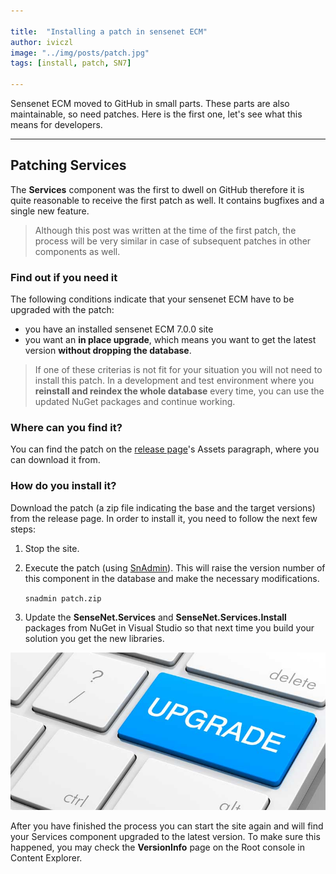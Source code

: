 ```yaml
---

title:  "Installing a patch in sensenet ECM"
author: iviczl
image: "../img/posts/patch.jpg"
tags: [install, patch, SN7]

---
```


Sensenet ECM moved to GitHub in small parts. These parts are also maintainable, so need patches. Here is the first one, let's see what this means for developers.

---

## Patching Services

The **Services** component was the first to dwell on GitHub therefore it is quite reasonable to receive the first patch as well. It contains bugfixes and a single new feature.

> Although this post was written at the time of the first patch, the process will be very similar in case of subsequent patches in other components as well.

### Find out if you need it
The following conditions indicate that your sensenet ECM have to be upgraded with the patch:

+ you have an installed sensenet ECM 7.0.0 site
+ you want an **in place upgrade**, which means you want to get the latest version **without dropping the database**.

> If one of these criterias is not fit for your situation you will not need to install this patch. In a development and test environment where you **reinstall and reindex the whole database** every time, you can use the updated NuGet packages and continue working.

### Where can you find it?
You can find the patch on the [release page](https://github.com/SenseNet/sensenet/releases)'s Assets paragraph, where you can download it from.

### How do you install it?
Download the patch (a zip file indicating the base and the target versions) from the release page. In order to install it, you need to follow the next few steps:

1. Stop the site.
2. Execute the patch (using [SnAdmin](/docs/snadmin)). This will raise the version number of this component in the database and make the necessary modifications.

   `snadmin patch.zip`
3. Update the **SenseNet.Services** and **SenseNet.Services.Install** packages from NuGet in Visual Studio so that next time you build your solution you get the new libraries.

![Upgrade](/img/posts/upgrade.png "Upgrade")

After you have finished the process you can start the site again and will find your Services component upgraded to the latest version. To make sure this happened, you may check the **VersionInfo** page on the Root console in Content Explorer.
